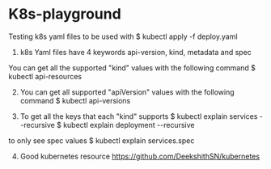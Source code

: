 # K8s-playground
Testing k8s yaml files to be used with
$ kubectl apply -f deploy.yaml

1) k8s Yaml files have 4 keywords api-version, kind, metadata and spec

You can get all the supported "kind" values with the following command
$ kubectl api-resources

2) You can get all supported "apiVersion" values with the following command
$ kubectl api-versions

3) To get all the keys that each "kind" supports
$ kubectl explain services --recursive
$ kubectl explain deployment --recursive

to only see spec values
$ kubectl explain services.spec

4) Good kubernetes resource
https://github.com/DeekshithSN/kubernetes

